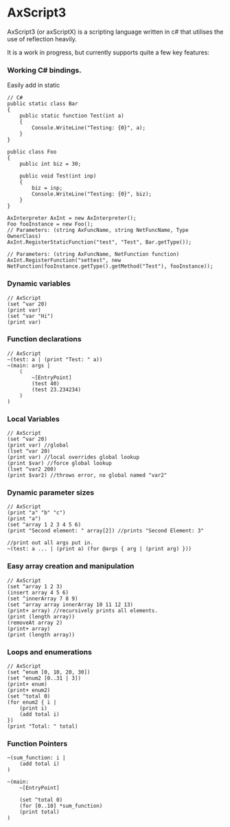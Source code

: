 AxScript3
=========

AxScript3 (or axScriptX) is a scripting language written in c# that utilises the use of reflection heavily.

It is a work in progress, but currently supports quite a few key features:

### Working C# bindings.

Easily add in static

	// C#
	public static class Bar
	{
		public static function Test(int a)
		{
			Console.WriteLine("Testing: {0}", a);
		}
	}
	
	public class Foo
	{
		public int biz = 30;
		
		public void Test(int inp)
		{
			biz = inp;
			Console.WriteLine("Testing: {0}", biz);
		}
	}
	
	AxInterpreter AxInt = new AxInterpreter();
	Foo fooInstance = new Foo();
	// Parameters: (string AxFuncName, string NetFuncName, Type OwnerClass)
	AxInt.RegisterStaticFunction("test", "Test", Bar.getType());
	
	// Parameters: (string AxFuncName, NetFunction function)
	AxInt.RegisterFunction("settest", new NetFunction(fooInstance.getType().getMethod("Test"), fooInstance));
	
### Dynamic variables

	// AxScript
	(set ^var 20)
	(print var)
	(set ^var "Hi")
	(print var)
	
### Function declarations

	// AxScript
	~(test: a | (print "Test: " a))
	~(main: args |
		(
			~[EntryPoint]
			(test 40)
			(test 23.234234)
		)
	)
	
### Local Variables

	// AxScript
	(set ^var 20)
	(print var) //global
	(lset ^var 20)
	(print var) //local overrides global lookup
	(print $var) //force global lookup
	(lset ^var2 200)
	(print $var2) //throws error, no global named "var2"
	
### Dynamic parameter sizes

	// AxScript
	(print "a" "b" "c")
	(print "a")
	(set ^array 1 2 3 4 5 6)
	(print "Second element: " array[2]) //prints "Second Element: 3"
	
	//print out all args put in.
	~(test: a ... | (print a) (for @args { arg | (print arg) }))
	
### Easy array creation and manipulation

	// AxScript
	(set ^array 1 2 3)
	(insert array 4 5 6)
	(set ^innerArray 7 8 9)
	(set ^array array innerArray 10 11 12 13)
	(print+ array) //recursively prints all elements.
	(print (length array))
	(removeAt array 2)
	(print+ array)
	(print (length array))
	
### Loops and enumerations

	// AxScript
	(set ^enum [0, 10, 20, 30])
	(set ^enum2 [0..31 | 3])
	(print+ enum)
	(print+ enum2)
	(set ^total 0)
	(for enum2 { i |
		(print i)
		(add total i)
	})
	(print "Total: " total)
	
### Function Pointers
	
	~(sum_function: i | 
		(add total i)
	)
	
	~(main:
		~[EntryPoint]
		
		(set ^total 0)
		(for [0..10] *sum_function)
		(print total)
	)
